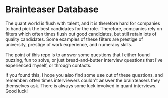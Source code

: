 # Brainteaser Database

The quant world is flush with talent, and it is therefore hard for companies to hand pick the best candidates for the role. Therefore, companies rely on filters which often times flush out good candidates, but still retain lots of quality candidates. Some examples of these filters are prestige of university, prestige of work experience, and numeracy skills.

The point of this repo is to answer some questions that I either found puzzing, fun to solve, or just bread-and-butter interview questions that I've experienced myself, or through contacts. 

If you found this, I hope you also find some use out of these questions, and remember: often times interviewers couldn't answer the brainteasers they themselves ask. There is always some luck involved in quant interviews. Good luck!